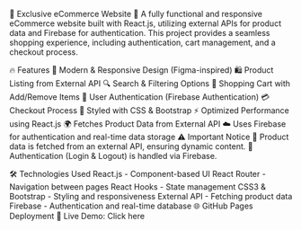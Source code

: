 🛒 Exclusive eCommerce Website
🚀 A fully functional and responsive eCommerce website built with React.js, utilizing external APIs for product data and Firebase for authentication.
This project provides a seamless shopping experience, including authentication, cart management, and a checkout process.

🔥 Features
🏪 Modern & Responsive Design (Figma-inspired)
🛍️ Product Listing from External API
🔍 Search & Filtering Options
🛒 Shopping Cart with Add/Remove Items
🔑 User Authentication (Firebase Authentication)
💳 Checkout Process
🎨 Styled with CSS & Bootstrap
⚡ Optimized Performance using React.js
🌍 Fetches Product Data from External API
☁️ Uses Firebase for authentication and real-time data storage
⚠️ Important Notice
🔹 Product data is fetched from an external API, ensuring dynamic content.
🔹 Authentication (Login & Logout) is handled via Firebase.

🛠️ Technologies Used
React.js - Component-based UI
React Router - Navigation between pages
React Hooks - State management
CSS3 & Bootstrap - Styling and responsiveness
External API - Fetching product data
Firebase - Authentication and real-time database
🌐 GitHub Pages Deployment
🔗 Live Demo: Click here


